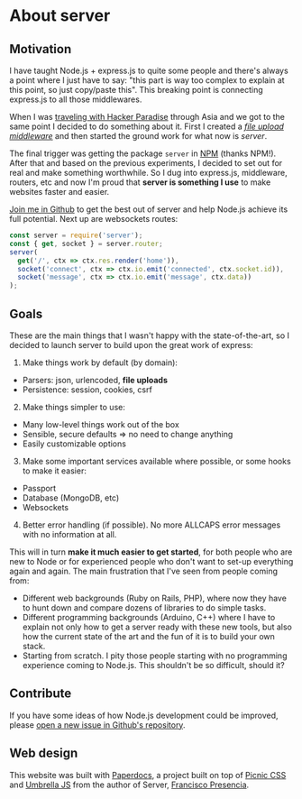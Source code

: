 # About server

## Motivation

I have taught Node.js + express.js to quite some people and there's always a point where I just have to say: "this part is way too complex to explain at this point, so just copy/paste this". This breaking point is connecting express.js to all those middlewares.

When I was [traveling with Hacker Paradise](http://www.hackerparadise.org/) through Asia and we got to the same point I decided to do something about it. First I created a [*file upload middleware*](https://github.com/franciscop/express-data-parser) and then started the ground work for what now is *server*.

The final trigger was getting the package `server` in [NPM](https://www.npmjs.com/package/server) (thanks NPM!). After that and based on the previous experiments, I decided to set out for real and make something worthwhile. So I dug into express.js, middleware, routers, etc and now I'm proud that **server is something I use** to make websites faster and easier.

[Join me in Github](https://github.com/franciscop/server) to get the best out of server and help Node.js achieve its full potential. Next up are websockets routes:

```js
const server = require('server');
const { get, socket } = server.router;
server(
  get('/', ctx => ctx.res.render('home')),
  socket('connect', ctx => ctx.io.emit('connected', ctx.socket.id)),
  socket('message', ctx => ctx.io.emit('message', ctx.data))
);
```



## Goals

These are the main things that I wasn't happy with the state-of-the-art, so I decided to launch server to build upon the great work of express:

1. Make things work by default (by domain):
  - Parsers: json, urlencoded, **file uploads**
  - Persistence: session, cookies, csrf

2. Make things simpler to use:
  - Many low-level things work out of the box
  - Sensible, secure defaults => no need to change anything
  - Easily customizable options

3. Make some important services available where possible, or some hooks to make it easier:
  - Passport
  - Database (MongoDB, etc)
  - Websockets

4. Better error handling (if possible). No more ALLCAPS error messages with no information at all.


This will in turn **make it much easier to get started**, for both people who are new to Node or for experienced people who don't want to set-up everything again and again. The main frustration that I've seen from people coming from:

- Different web backgrounds (Ruby on Rails, PHP), where now they have to hunt down and compare dozens of libraries to do simple tasks.
- Different programming backgrounds (Arduino, C++) where I have to explain not only how to get a server ready with these new tools, but also how the current state of the art and the fun of it is to build your own stack.
- Starting from scratch. I pity those people starting with no programming experience coming to Node.js. This shouldn't be so difficult, should it?


## Contribute

If you have some ideas of how Node.js development could be improved, please [open a new issue in Github's repository](https://github.com/franciscop/server/issues).



## Web design

This website was built with [Paperdocs](http://francisco.io/paperdocs/), a project built on top of [Picnic CSS](http://picnicss.com/) and [Umbrella JS](http://umbrellajs.com/) from the author of Server, [Francisco Presencia](http://francisco.io/).
